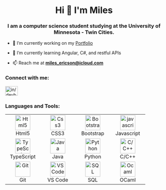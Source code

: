<h1 align="center">Hi 👋 I'm Miles </h1>
<h3 align="center">I am a computer science student studying at the University of Minnesota - Twin Cities.</h3>

- 🔭 I’m currently working on my [Portfolio](https://millsye.github.io/)

- 🌱 I’m currently learning Angular, C#, and restful APIs

- 📫 Reach me at **miles_ericson@icloud.com**

<h3 align="left">Connect with me:</h3>
<p align="left">
<a href="https://www.linkedin.com/in/milesericson" target="blank"><img align="center" src="https://raw.githubusercontent.com/rahuldkjain/github-profile-readme-generator/master/src/images/icons/Social/linked-in-alt.svg" alt="in/devboyarif" height="30" width="40" /></a>

<h3 align="left">Languages and Tools:</h3>

<table align="center">
  <tr>
      <td align="center" width="96">
      <a href="#html5">
        <img src="https://upload.wikimedia.org/wikipedia/commons/thumb/5/5f/Html-1.svg/640px-Html-1.svg.png" width="48" height="48" alt="Html5" />
      </a>
      <br>Html5
    </td>
    <td align="center" width="96">
      <a href="#css3">
        <img src="https://upload.wikimedia.org/wikipedia/commons/thumb/6/62/CSS3_logo.svg/48px-CSS3_logo.svg.png" width="48" height="48" alt="Css3" />
      </a>
      <br>CSS3
    </td>
     <td align="center" width="96">
      <a href="#bootstrap">
        <img src="https://cdn.worldvectorlogo.com/logos/bootstrap-4.svg" width="48" height="48" alt="Bootstrap" />
      </a>
      <br>Bootstrap
    </td>
     <td align="center" width="96">
      <a href="#js">
        <img src="https://upload.wikimedia.org/wikipedia/commons/thumb/9/99/Unofficial_JavaScript_logo_2.svg/1024px-Unofficial_JavaScript_logo_2.svg.png" width="48" height="48" alt="javascript" />
      </a>
      <br>Javascript
    </td>
  </tr>

  <tr>
     <td align="center" width="96">
      <a href="#ts">
        <img src="https://upload.wikimedia.org/wikipedia/commons/thumb/4/4c/Typescript_logo_2020.svg/1200px-Typescript_logo_2020.svg.png" width="48" height="48" alt="TypeScript" />
      </a>
      <br>TypeScript
    </td>
         <td align="center" width="96">
      <a href="#ts">
        <img src="https://upload.wikimedia.org/wikipedia/commons/thumb/b/b9/JavaScript_shield_logo_%28no_text%29.svg/640px-JavaScript_shield_logo_%28no_text%29.svg.png" width="48" height="48" alt="Java" />
      </a>
      <br>Java
    </td>
         <td align="center" width="96">
      <a href="#ts">
        <img src="https://upload.wikimedia.org/wikipedia/commons/thumb/c/c3/Python-logo-notext.svg/640px-Python-logo-notext.svg.png" width="48" height="48" alt="Python" />
      </a>
      <br>Python
    </td>
         <td align="center" width="96">
      <a href="#ts">
        <img src="https://upload.wikimedia.org/wikipedia/commons/thumb/1/18/ISO_C%2B%2B_Logo.svg/640px-ISO_C%2B%2B_Logo.svg.png" width="48" height="48" alt="C/C++" />
      </a>
      <br>C/C++
    </td>
  </tr>
   <tr>
      <td align="center" width="96">
      <a href="#git" >
        <img src="https://upload.wikimedia.org/wikipedia/commons/thumb/3/3f/Git_icon.svg/1200px-Git_icon.svg.png" width="48" height="48" alt="Git" />
      </a>
      <br>Git
    </td>
      <td align="center"  width="96">
      <a href="#vscode">
        <img src="https://upload.wikimedia.org/wikipedia/commons/9/9a/Visual_Studio_Code_1.35_icon.svg" width="48" height="48" alt="VSCode" />
      </a>
      <br>VS Code
             <td align="center" width="96">
      <a href="#ts">
        <img src="https://upload.wikimedia.org/wikipedia/commons/thumb/d/d7/Sql_data_base_with_logo.svg/640px-Sql_data_base_with_logo.svg.png" width="48" height="48" alt="SQL" />
      </a>
      <br>SQL
    </td>
          <td align="center" width="96">
      <a href="#ts">
        <img src="https://upload.wikimedia.org/wikipedia/commons/thumb/f/ff/OCaml_Logo.svg/640px-OCaml_Logo.svg.png" width="48" height="48" alt="Ocaml" />
      </a>
      <br>OCaml
    </td>
  </tr>
</table>
